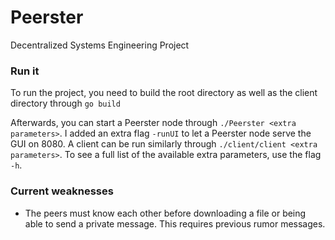 # Peerster
Decentralized Systems Engineering Project

### Run it
To run the project, you need to build the root directory as well as the client directory through `go build`

Afterwards, you can start a Peerster node through `./Peerster <extra parameters>`. I added an extra flag `-runUI` to let a Peerster node serve the GUI on 8080. A client can be run similarly through `./client/client <extra parameters>`. To see a full list of the available extra parameters, use the flag `-h`.

### Current weaknesses
- The peers must know each other before downloading a file or being able to send a private message. This requires previous rumor messages.

